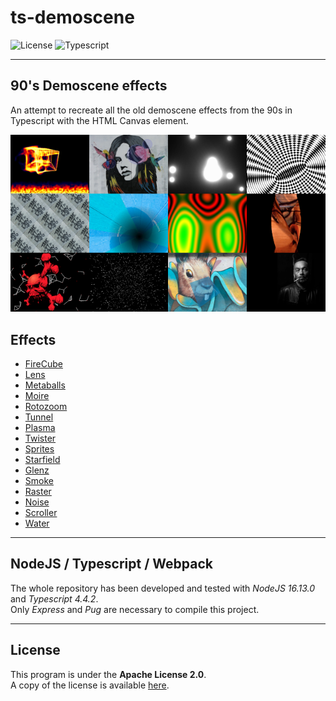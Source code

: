 # ts-demoscene

![License](https://img.shields.io/badge/license-Apache--2.0-blue.svg?style=flat-square)
![Typescript](https://img.shields.io/badge/Typescript-4.4.2-blue?style=flat-square)

---

## **90's Demoscene effects**

An attempt to recreate all the old demoscene effects from the 90s in Typescript with the HTML Canvas element.

![screenshot](effects.png)

## **Effects**

- [FireCube](./files/effects/ts-flames/README.md)
- [Lens](./files/effects/ts-lens/README.md)
- [Metaballs](./files/effects/ts-metaball/README.md)
- [Moire](./files/effects/ts-moire/README.md)
- [Rotozoom](./files/effects/ts-rotozoom/README.md)
- [Tunnel](./files/effects/ts-tunnel/README.md)
- [Plasma](./files/effects/ts-plasma/README.md)
- [Twister](./files/effects/ts-twister/README.md)
- [Sprites](./files/effects/ts-sprites/README.md)
- [Starfield](./files/effects/ts-starfield/README.md)
- [Glenz](./files/effects/ts-glenz/README.md)
- [Smoke](./files/effects/ts-smoke/README.md)
- [Raster](./files/effects/ts-raster/README.md)
- [Noise](./files/effects/ts-noise/README.md)
- [Scroller](./files/effects/ts-scroller/README.md)
- [Water](./files/effects/ts-water/README.md)


---

## NodeJS / Typescript / Webpack

The whole repository has been developed and tested with *NodeJS 16.13.0* and *Typescript 4.4.2*.  
Only *Express* and *Pug* are necessary to compile this project.

---

## License

This program is under the **Apache License 2.0**.  
A copy of the license is available [here](https://choosealicense.com/licenses/apache-2.0/).